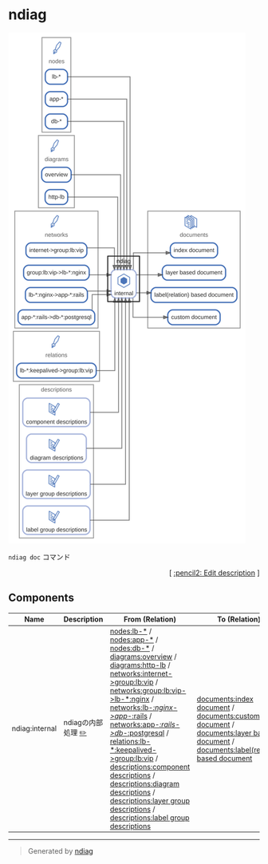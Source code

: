# ndiag

![diagram](node-ndiag.svg)

`ndiag doc` コマンド


<p align="right">
  [ <a href="../ndiag.descriptions.ja/_node-ndiag.md">:pencil2: Edit description</a> ]
<p>

## Components

| Name | Description | From (Relation) | To (Relation) |
| --- | --- | --- | --- |
| ndiag:internal | ndiagの内部処理 <a href="../ndiag.descriptions.ja/_component-ndiag_internal.md">:pencil2:</a> | [nodes:lb-*](node-nodes.md) / [nodes:app-*](node-nodes.md) / [nodes:db-*](node-nodes.md) / [diagrams:overview](node-diagrams.md) / [diagrams:http-lb](node-diagrams.md) / [networks:internet->group\:lb\:vip](node-networks.md) / [networks:group\:lb\:vip->lb-*\:nginx](node-networks.md) / [networks:lb-*\:nginx->app-*\:rails](node-networks.md) / [networks:app-*\:rails->db-*\:postgresql](node-networks.md) / [relations:lb-*\:keepalived->group\:lb\:vip](node-relations.md) / [descriptions:component descriptions](node-descriptions.md) / [descriptions:diagram descriptions](node-descriptions.md) / [descriptions:layer group descriptions](node-descriptions.md) / [descriptions:label group descriptions](node-descriptions.md) | [documents:index document](node-documents.md) / [documents:custom document](node-documents.md) / [documents:layer based document](node-documents.md) / [documents:label(relation) based document](node-documents.md) |


---

> Generated by [ndiag](https://github.com/k1LoW/ndiag)

